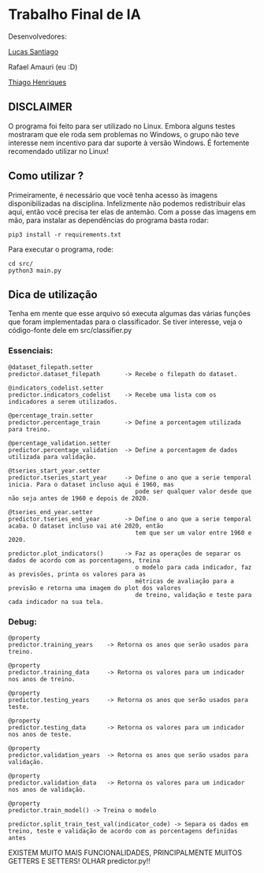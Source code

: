 # Trabalho Final de IA

Desenvolvedores:

[Lucas Santiago](https://github.com/LucasSnatiago "Lucas Santiago")

Rafael Amauri (eu :D)

[Thiago Henriques](https://github.com/ThiagoHN "Thiago Henriques")

## DISCLAIMER
O programa foi feito para ser utilizado no Linux. Embora alguns testes mostraram que ele roda sem problemas no Windows,
o grupo não teve interesse nem incentivo para dar suporte à versão Windows. É fortemente recomendado utilizar no Linux!

## Como utilizar ?
Primeiramente, é necessário que você tenha acesso às imagens disponibilizadas na disciplina. Infelizmente não podemos redistribuir elas aqui, então você precisa ter elas de antemão.
Com a posse das imagens em mão, para instalar as dependências do programa basta rodar:

```
pip3 install -r requirements.txt
```

Para executar o programa, rode:

```
cd src/
python3 main.py
```

## Dica de utilização

Tenha em mente que esse arquivo só executa algumas das várias funções que foram implementadas para o classificador. Se tiver interesse, veja o código-fonte dele em src/classifier.py

### Essenciais:

    @dataset_filepath.setter
    predictor.dataset_filepath       -> Recebe o filepath do dataset.

    @indicators_codelist.setter
    predictor.indicators_codelist    -> Recebe uma lista com os indicadores a serem utilizados.

    @percentage_train.setter
    predictor.percentage_train       -> Define a porcentagem utilizada para treino.

    @percentage_validation.setter
    predictor.percentage_validation  -> Define a porcentagem de dados utilizada para validação.

    @tseries_start_year.setter
    predictor.tseries_start_year     -> Define o ano que a serie temporal inicia. Para o dataset incluso aqui é 1960, mas 
                                        pode ser qualquer valor desde que não seja antes de 1960 e depois de 2020.

    @tseries_end_year.setter
    predictor.tseries_end_year       -> Define o ano que a serie temporal acaba. O dataset incluso vai até 2020, então 
                                        tem que ser um valor entre 1960 e 2020.

    predictor.plot_indicators()      -> Faz as operações de separar os dados de acordo com as porcentagens, treina
                                        o modelo para cada indicador, faz as previsões, printa os valores para as
                                        métricas de avaliação para a previsão e retorna uma imagem do plot dos valores
                                        de treino, validação e teste para cada indicador na sua tela.
### Debug:
    @property
    predictor.training_years    -> Retorna os anos que serão usados para treino.

    @property
    predictor.training_data     -> Retorna os valores para um indicador nos anos de treino.

    @property
    predictor.testing_years     -> Retorna os anos que serão usados para teste.

    @property
    predictor.testing_data      -> Retorna os valores para um indicador nos anos de teste.

    @property
    predictor.validation_years  -> Retorna os anos que serão usados para validação.

    @property
    predictor.validation_data   -> Retorna os valores para um indicador nos anos de validação.

    @property
    predictor.train_model() -> Treina o modelo

    predictor.split_train_test_val(indicator_code) -> Separa os dados em treino, teste e validação de acordo com as porcentagens definidas antes


EXISTEM MUITO MAIS FUNCIONALIDADES, PRINCIPALMENTE MUITOS GETTERS E SETTERS! OLHAR predictor.py!!